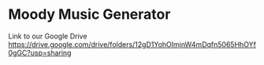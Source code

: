 # Moody Music Generator

Link to our Google Drive
https://drive.google.com/drive/folders/12gD1YohOImjnW4mDqfn5065HhOYf0gGC?usp=sharing

